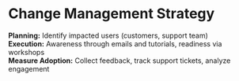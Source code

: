 # Change Management Strategy

**Planning:** Identify impacted users (customers, support team)  
**Execution:** Awareness through emails and tutorials, readiness via workshops  
**Measure Adoption:** Collect feedback, track support tickets, analyze engagement
